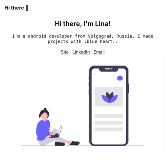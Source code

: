 ### Hi there 👋

<!--
**developer-kaczmarek/developer-kaczmarek** is a ✨ _special_ ✨ repository because its `README.md` (this file) appears on your GitHub profile.

Here are some ideas to get you started:

- 🔭 I’m currently working on ...
- 🌱 I’m currently learning ...
- 👯 I’m looking to collaborate on ...
- 🤔 I’m looking for help with ...
- 💬 Ask me about ...
- 📫 How to reach me: ...
- 😄 Pronouns: ...
- ⚡ Fun fact: ...
-->

<h2 align='center'> Hi there, I'm Lina!</h2>
<p align="center">
   <samp> I'm a android developer from Volgograd, Russia. I made projects with :blue_heart:.</samp>
  <br><br>
  <a href="https://developer-kaczmarek.github.io/">Site</a> · <a href="https://www.linkedin.com/in/angelina-podbolotova-ba6b401ab/">LinkedIn</a> · <a href="mailto:developer.kaczmarek@yandex.ru">Email</a>
  <br>
  <img src="https://github.com/developer-kaczmarek/developer-kaczmarek/blob/master/footer.png" width="600px"><br><br>
</p>
